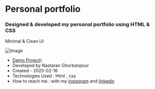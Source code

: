 # Personal portfolio
### Designed & developed my personal portfolio using HTML & CSS
Minimal & Clean UI

![Image](https://github.com/user-attachments/assets/3cb45fa0-1e0c-4e99-bbfe-da027c819a13)
 
- [Demo Project](https://nastaranghorbanpour.github.io/personal-portfolio/))
- Developed by Nastaran Ghorbanpour
- Created - 2025-02-16
- Technologies Used : Html , css 
- How to reach me : with my 
[instagram](https://www.instagram.com/nestacode.lab/) and 
[linkedin](https://www.linkedin.com/in/nastaran-ghorbanpour-027a7b349/)
